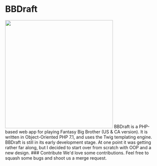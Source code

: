 # BBDraft  
<img src="http://laken.pw/bbdraft/art/bbdraft-logo.png" width="350px">  
BBDraft is a PHP-based web app for playing Fantasy Big Brother (US & CA version). It is written in Object-Oriented PHP 7.1, and uses the Twig templating engine.  
BBDraft is still in its early development stage. At one point it was getting rather far along, but I decided to start over from scratch with OOP and a new design.  
### Contribute  
We'd love some contributions. Feel free to squash some bugs and shoot us a merge request.